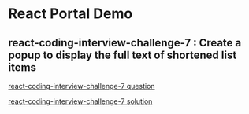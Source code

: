 # React Portal Demo

## react-coding-interview-challenge-7 : Create a popup to display the full text of shortened list items

[react-coding-interview-challenge-7 question](https://medium.com/@justin.sherman/react-coding-interview-challenge-7-a773daf12955)

[react-coding-interview-challenge-7 solution](https://github.io/arun9483/react-portal-demo)
